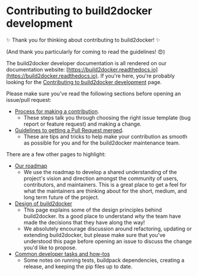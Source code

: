 # Contributing to build2docker development

:sparkles: Thank you for thinking about contributing to build2docker! :sparkles:

(And thank you particularly for coming to read the guidelines! :heart_eyes:)

The build2docker developer documentation is all rendered on our documentation website: [https://build2docker.readthedocs.io](https://build2docker.readthedocs.io).
If you're here, you're probably looking for the [Contributing to build2docker development](https://build2docker.readthedocs.io/en/latest/contributing/contributing.html) page.

Please make sure you've read the following sections before opening an issue/pull request:

- [Process for making a contribution](https://build2docker.readthedocs.io/en/latest/contributing/contributing.html#process-for-making-a-contribution).
  - These steps talk you through choosing the right issue template (bug report or feature request) and making a change.
- [Guidelines to getting a Pull Request merged](https://build2docker.readthedocs.io/en/latest/contributing/contributing.html#guidelines-to-getting-a-pull-request-merged).
  - These are tips and tricks to help make your contribution as smooth as possible for you and for the build2docker maintenance team.

There are a few other pages to highlight:

- [Our roadmap](https://build2docker.readthedocs.io/en/latest/contributing/roadmap.html)
  - We use the roadmap to develop a shared understanding of the project's vision and direction amongst the community of users, contributors, and maintainers.
    This is a great place to get a feel for what the maintainers are thinking about for the short, medium, and long term future of the project.
- [Design of build2docker](https://build2docker.readthedocs.io/en/latest/design.html)
  - This page explains some of the design principles behind build2docker.
    Its a good place to understand _why_ the team have made the decisions that they have along the way!
  - We absolutely encourage discussion around refactoring, updating or extending build2docker, but please make sure that you've understood this page before opening an issue to discuss the change you'd like to propose.
- [Common developer tasks and how-tos](https://build2docker.readthedocs.io/en/latest/contributing/tasks.html)
  - Some notes on running tests, buildpack dependencies, creating a release, and keeping the pip files up to date.
